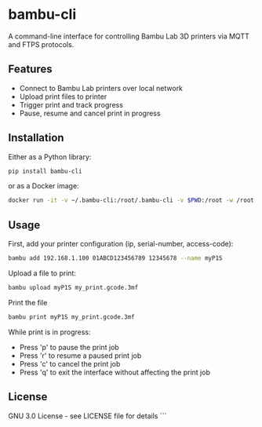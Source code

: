 # bambu-cli

A command-line interface for controlling Bambu Lab 3D printers via MQTT and FTPS protocols.

## Features

- Connect to Bambu Lab printers over local network
- Upload print files to printer
- Trigger print and track progress
- Pause, resume and cancel print in progress

## Installation

Either as a Python library:
```bash
pip install bambu-cli
```

or as a Docker image:
```bash
docker run -it -v ~/.bambu-cli:/root/.bambu-cli -v $PWD:/root -w /root thegeektechworkshop/bambu-cli 
```

## Usage
First, add your printer configuration (ip, serial-number, access-code):
```bash
bambu add 192.168.1.100 01ABCD123456789 12345678 --name myP1S
```

Upload a file to print:
```bash
bambu upload myP1S my_print.gcode.3mf
```

Print the file
```bash
bambu print myP1S my_print.gcode.3mf
```

While print is in progress:
 - Press 'p' to pause the print job
 - Press 'r' to resume a paused print job
 - Press 'c' to cancel the print job
 - Press 'q' to exit the interface without affecting the print job

## License
GNU 3.0 License - see LICENSE file for details ```
